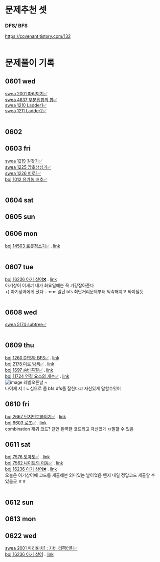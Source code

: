 # 문제추천 셋
### DFS/ BFS
https://covenant.tistory.com/132 <br>
<br>
# 문제풀이 기록
## 0601 wed
[swea 2001 파리퇴치✅](swea/2001_파리퇴치.py) <br> 
[swea 4837 부분집합의 합✅](swea/4837_부분집합의합.py) <br>
[swea 1210 Ladder1✅](SWEA/D4/1210. ［S／W 문제해결 기본］ 2일차 － Ladder1/) <br>
[swea 1211 Ladder2✅](swea/1211_Ladder2.py) <br>
<br>
## 0602
## 0603 fri
[swea 1219 길찾기✅](SWEA/D4/1219. ［S／W 문제해결 기본］ 4일차 － 길찾기/) <br>
[swea 1225 암호생성기✅](swea/1225_암호생성기.py) <br>
[swea 1226 미로1✅](swea/1226_미로1.py) <br>
[boj 1012 유기농 배추✅](백준/Silver/1012. 유기농 배추/) <br>
<br>
## 0604 sat
## 0605 sun
## 0606 mon
[boj 14503 로봇청소기✅](백준/Gold/14503. 로봇 청소기) . [link](https://www.acmicpc.net/problem/14503)<br>
<br>
## 0607 tue
[boj 16236 아기 상어❌]() . [link](https://www.acmicpc.net/problem/16236)<br>
아기상어 이새끼 내가 화요일에는 꼭 기강잡아준다<br>
+) 아기상어에게 졌다 .. ㅠㅠ 일단 bfs 최단거리문제부터 익숙해지고 와야될듯<br>
<br>
## 0608 wed
[swea 5174 subtree✅](swea/5174_subtree.py)<br>
<br>
## 0609 thu
[boj 1260 DFS와 BFS✅](백준/Silver/1260. DFS와 BFS) . [link](https://www.acmicpc.net/problem/1260)<br>
[boj 2178 미로 탐색✅](백준/Silver/2178. 미로 탐색) . [link](https://www.acmicpc.net/problem/2178)<br>
[boj 1697 숨바꼭질✅](백준/Silver/1697. 숨바꼭질) . [link](https://www.acmicpc.net/problem/1697)<br>
[boj 11724 연결 요소의 개수✅](백준/Silver/11724. 연결 요소의 개수) . [link](https://www.acmicpc.net/problem/11724)<br>
![image](https://user-images.githubusercontent.com/87743473/172831040-0376ba32-459a-49a3-99fa-268cf0efd196.png) 레벨오른날 ~ <br>
나이제 지ㅣㄴ심으로 좀 bfs dfs좀 잘한다고 자신있게 말할수잇어
<br>
## 0610 fri
[boj 2667 단지번호붙이기✅](백준/Silver/2667. 단지번호붙이기) . [link](https://www.acmicpc.net/problem/2667)<br>
[boj 6603 로또✅](백준/Silver/6603. 로또) . [link](https://www.acmicpc.net/problem/6603)<br>
combination 재귀 코드? 단연 완벽한 코드라고 자신있게 ㅂ말할 수 있음
<br>
## 0611 sat
[boj 7576 토마토✅](백준/Gold/7576. 토마토) . [link](https://www.acmicpc.net/problem/7576)<br>
[boj 7562 나이트의 이동✅](백준/Silver/7562. 나이트의 이동) . [link](https://www.acmicpc.net/problem/7562)<br>
[boj 16236 아기 상어❌]() . [link](https://www.acmicpc.net/problem/16236)<br>
오늘은 아기상어에 코드를 제출해본 의미있는 날이었음 왠지 내일 정답코드 제출할 수 있을긋 ㅎㅎ 
<br>
<br>
## 0612 sun
## 0613 mon
## 0622 wed
[swea 2001 파리퇴치1 : 자바 리팩터링✅](swea/2001_파리퇴치.java)<br>
[boj 16236 아기 상어]() . [link](https://www.acmicpc.net/problem/16236)<br>
<br>

